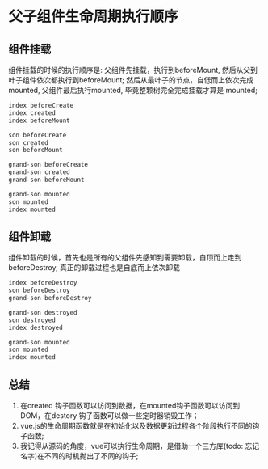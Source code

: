 
# 父子组件生命周期执行顺序


## 组件挂载

组件挂载的时候的执行顺序是: 父组件先挂载，执行到beforeMount, 然后从父到叶子组件依次都执行到beforeMount; 然后从最叶子的节点，自低而上依次完成mounted, 父组件最后执行mounted, 毕竟整颗树完全完成挂载才算是 mounted;


```js
index beforeCreate
index created
index beforeMount

son beforeCreate
son created
son beforeMount

grand-son beforeCreate
grand-son created
grand-son beforeMount

grand-son mounted
son mounted
index mounted
```


## 组件卸载

组件卸载的时候，首先也是所有的父组件先感知到需要卸载，自顶而上走到beforeDestroy, 真正的卸载过程也是自底而上依次卸载

```js
index beforeDestroy
son beforeDestroy
grand-son beforeDestroy

grand-son destroyed
son destroyed
index destroyed

grand-son mounted
son mounted
index mounted
```


## 总结
1. 在created 钩子函数可以访问到数据，在mounted钩子函数可以访问到DOM，在destory 钩子函数可以做一些定时器销毁工作；
2. vue.js的生命周期函数就是在初始化以及数据更新过程各个阶段执行不同的钩子函数;
3. 我记得从源码的角度，vue可以执行生命周期，是借助一个三方库(todo: 忘记名字)在不同的时机抛出了不同的钩子;

